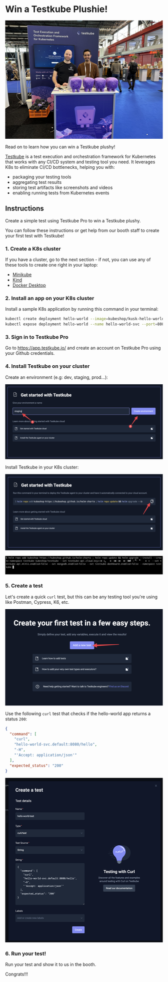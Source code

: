 # Win a Testkube Plushie!

![Testkube Plushies 2023](../img/testkube-kubecon-23.jpg)

Read on to learn how you can win a Testkube plushy!

[Testkube](https://testkube.io) is a test execution and orchestration framework for Kubernetes that works with any CI/CD system and testing tool you need. It leverages K8s to eliminate CI/CD bottlenecks, helping you with:
- packaging your testing tools 
- aggregating test results
- storing test artifacts like screenshots and videos
- enabling running tests from Kubernetes events

## Instructions

Create a simple test using Testkube Pro to win a Testkube plushy. 

You can follow these instructions or get help from our booth staff to create your first test with Testkube!

### 1. Create a K8s cluster

If you have a cluster, go to the next section - if not, you can use any of these tools to create one right in your laptop: 
- [Minikube](https://minikube.sigs.k8s.io/)
- [Kind](https://kind.sigs.k8s.io/)
- [Docker Desktop](https://docs.docker.com/desktop/kubernetes/)

### 2. Install an app on your K8s cluster

Install a sample K8s application by running this command in your terminal: 

```sh 
kubectl create deployment hello-world --image=kubeshop/kusk-hello-world:v1.0.0
kubectl expose deployment hello-world --name hello-world-svc --port=8080
```

### 3. Sign in to Testkube Pro

Go to https://app.testkube.io/ and create an account on Testkube Pro using your Github credentials.

### 4. Install Testkube on your cluster

Create an environment (e.g: dev, staging, prod...): 

![Create env](../img/kubecon-contest-create-env.png)

Install Testkube in your K8s cluster: 

![Copy helm command](../img/conference-kubecon-copy-help.png)

![Install Testkube on CLI](../img/conference-kubecon-helm-install.png)

### 5. Create a test

Let's create a quick `curl` test, but this can be any testing tool you're using like Postman, Cypress, K6, etc. 

![Create test with Testkube Pro](../img/conference-kubecon-create-test.png)

Use the following `curl` test that checks if the hello-world app returns a status `200`: 

```json
{
  "command": [
    "curl",
    "hello-world-svc.default:8080/hello",
    "-H",
    "'Accept: application/json'"
  ],
  "expected_status": "200"
}
```

![Create Test Form](../img/conference-kubecon-create-form.png)

### 6. Run your test!

Run your test and show it to us in the booth. 

Congrats!!!


